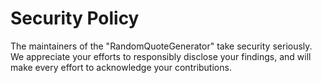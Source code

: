# Security Policy

The maintainers of the "RandomQuoteGenerator" take security seriously. We appreciate your efforts to responsibly disclose your findings, and will make every effort to acknowledge your contributions.

